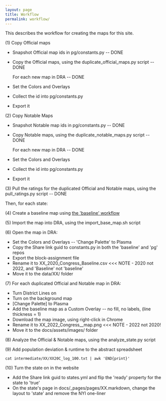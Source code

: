 ```yaml
---
layout: page
title: Workflow
permalink: workflow/
---
```


This describes the workflow for creating the maps for this site.

(1) Copy Official maps
* Snapshot Official map ids in pg/constants.py -- DONE
* Copy the Official maps, using the duplicate_official_maps.py script -- DONE

  For each new map in DRA -- DONE

* Set the Colors and Overlays
* Collect the id into pg/constants.py
* Export it

(2) Copy Notable Maps
* Snapshot Notable map ids in pg/constants.py -- DONE
* Copy Notable maps, using the duplicate_notable_maps.py script -- DONE

  For each new map in DRA -- DONE

* Set the Colors and Overlays
* Collect the id into pg/constants.py
* Export it

(3) Pull the ratings for the duplicated Official and Notable maps, using the pull_ratings.py script -- DONE

Then, for each state:

(4) Create a baseline map using [the 'baseline' workflow](baseline-workflow.md)

(5) Import the map into DRA, using the import_base_map.sh script

(6) Open the map in DRA:

* Set the Colors and Overlays -- 'Change Palette' to Plasma
* Copy the Share link guid to constants.py in both the 'baseline' and 'pg' repos
* Export the block-assignment file
* Rename it to XX_2020_Congress_Baseline.csv <<< NOTE - 2020 not 2022, and 'Baseline' not 'baseline'
* Move it to the data/XX/ folder

(7) For each duplicated Official and Notable map in DRA:

* Turn District Lines on
* Turn on the background map
* [Change Palette] to Plasma
* Add the baseline map as a Custom Overlay -- no fill, no labels, (line thickness = 1)
* Download the map image, using right-click in Chrome
* Rename it to XX_2022_Congress_<label>_map.png <<< NOTE - 2022 not 2020!
* Move it to the docs/assets/images/ folder

(8) Analyze the Official & Notable maps, using the analyze_state.py script

(9) Add population deviation & runtime to the abstract spreadsheet

	cat intermediate/XX/XX20C_log_100.txt | awk 'END{print}'
	
(10) Turn the state on in the website

* Add the Share link guid to states.yml and flip the 'ready' property for the state to 'true'
* On the state's page in docs/_pages/pages/XX.markdown, change the layout to 'state' and remove the NYI one-liner